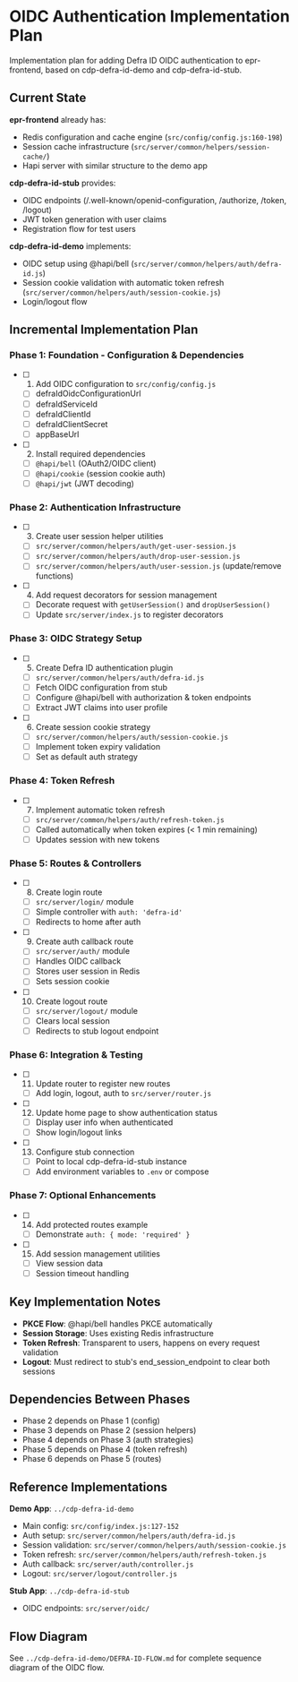 # OIDC Authentication Implementation Plan

Implementation plan for adding Defra ID OIDC authentication to epr-frontend, based on cdp-defra-id-demo and cdp-defra-id-stub.

## Current State

**epr-frontend** already has:
- Redis configuration and cache engine (`src/config/config.js:160-198`)
- Session cache infrastructure (`src/server/common/helpers/session-cache/`)
- Hapi server with similar structure to the demo app

**cdp-defra-id-stub** provides:
- OIDC endpoints (/.well-known/openid-configuration, /authorize, /token, /logout)
- JWT token generation with user claims
- Registration flow for test users

**cdp-defra-id-demo** implements:
- OIDC setup using @hapi/bell (`src/server/common/helpers/auth/defra-id.js`)
- Session cookie validation with automatic token refresh (`src/server/common/helpers/auth/session-cookie.js`)
- Login/logout flow

## Incremental Implementation Plan

### **Phase 1: Foundation - Configuration & Dependencies**
- [ ] 1. Add OIDC configuration to `src/config/config.js`
  - [ ] defraIdOidcConfigurationUrl
  - [ ] defraIdServiceId
  - [ ] defraIdClientId
  - [ ] defraIdClientSecret
  - [ ] appBaseUrl

- [ ] 2. Install required dependencies
  - [ ] `@hapi/bell` (OAuth2/OIDC client)
  - [ ] `@hapi/cookie` (session cookie auth)
  - [ ] `@hapi/jwt` (JWT decoding)

### **Phase 2: Authentication Infrastructure**
- [ ] 3. Create user session helper utilities
  - [ ] `src/server/common/helpers/auth/get-user-session.js`
  - [ ] `src/server/common/helpers/auth/drop-user-session.js`
  - [ ] `src/server/common/helpers/auth/user-session.js` (update/remove functions)

- [ ] 4. Add request decorators for session management
  - [ ] Decorate request with `getUserSession()` and `dropUserSession()`
  - [ ] Update `src/server/index.js` to register decorators

### **Phase 3: OIDC Strategy Setup**
- [ ] 5. Create Defra ID authentication plugin
  - [ ] `src/server/common/helpers/auth/defra-id.js`
  - [ ] Fetch OIDC configuration from stub
  - [ ] Configure @hapi/bell with authorization & token endpoints
  - [ ] Extract JWT claims into user profile

- [ ] 6. Create session cookie strategy
  - [ ] `src/server/common/helpers/auth/session-cookie.js`
  - [ ] Implement token expiry validation
  - [ ] Set as default auth strategy

### **Phase 4: Token Refresh**
- [ ] 7. Implement automatic token refresh
  - [ ] `src/server/common/helpers/auth/refresh-token.js`
  - [ ] Called automatically when token expires (< 1 min remaining)
  - [ ] Updates session with new tokens

### **Phase 5: Routes & Controllers**
- [ ] 8. Create login route
  - [ ] `src/server/login/` module
  - [ ] Simple controller with `auth: 'defra-id'`
  - [ ] Redirects to home after auth

- [ ] 9. Create auth callback route
  - [ ] `src/server/auth/` module
  - [ ] Handles OIDC callback
  - [ ] Stores user session in Redis
  - [ ] Sets session cookie

- [ ] 10. Create logout route
  - [ ] `src/server/logout/` module
  - [ ] Clears local session
  - [ ] Redirects to stub logout endpoint

### **Phase 6: Integration & Testing**
- [ ] 11. Update router to register new routes
  - [ ] Add login, logout, auth to `src/server/router.js`

- [ ] 12. Update home page to show authentication status
  - [ ] Display user info when authenticated
  - [ ] Show login/logout links

- [ ] 13. Configure stub connection
  - [ ] Point to local cdp-defra-id-stub instance
  - [ ] Add environment variables to `.env` or compose

### **Phase 7: Optional Enhancements**
- [ ] 14. Add protected routes example
  - [ ] Demonstrate `auth: { mode: 'required' }`

- [ ] 15. Add session management utilities
  - [ ] View session data
  - [ ] Session timeout handling

## Key Implementation Notes

- **PKCE Flow**: @hapi/bell handles PKCE automatically
- **Session Storage**: Uses existing Redis infrastructure
- **Token Refresh**: Transparent to users, happens on every request validation
- **Logout**: Must redirect to stub's end_session_endpoint to clear both sessions

## Dependencies Between Phases

- Phase 2 depends on Phase 1 (config)
- Phase 3 depends on Phase 2 (session helpers)
- Phase 4 depends on Phase 3 (auth strategies)
- Phase 5 depends on Phase 4 (token refresh)
- Phase 6 depends on Phase 5 (routes)

## Reference Implementations

**Demo App**: `../cdp-defra-id-demo`
- Main config: `src/config/index.js:127-152`
- Auth setup: `src/server/common/helpers/auth/defra-id.js`
- Session validation: `src/server/common/helpers/auth/session-cookie.js`
- Token refresh: `src/server/common/helpers/auth/refresh-token.js`
- Auth callback: `src/server/auth/controller.js`
- Logout: `src/server/logout/controller.js`

**Stub App**: `../cdp-defra-id-stub`
- OIDC endpoints: `src/server/oidc/`

## Flow Diagram

See `../cdp-defra-id-demo/DEFRA-ID-FLOW.md` for complete sequence diagram of the OIDC flow.
